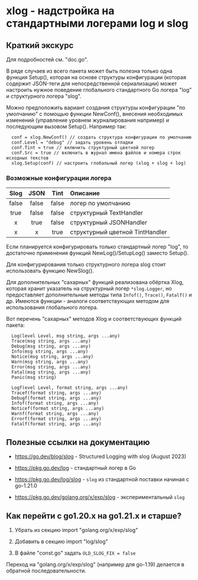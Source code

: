 xlog - надстройка на стандартными логерами log и slog
=====================================================

## Краткий экскурс

Для подробностей см. "doc.go".

В ряде случаев из всего пакета может быть полезна только одна функция Setup(),
которая на основе структуры конфигурации (которая содержит JSON-теги для
непосредственной сериализации) может настроить нужное поведение глобального
стандартного Go логера "log" и структурного логера "slog".

Можно предположить вариант создания структуры конфигурации "по умолчанию"
с помощью функции NewConf(), внесения необходимых изменений (управление
уровнем журналирования например) и последующим вызовом Setup().
Например так:
```
  conf = xlog.NewConf() // создать структура конфигурации по умолчанию
  conf.Level = "debug" // задать уровень отладки
  conf.Tint = true // включить структурный цветной логер
  conf.Src = true // включить в журнал имена файлов и номера строк исходных текстов
  xlog.Setup(conf) // настроить глобальный логер (xlog + slog + log)
```

### Возможные конфигурации логера
| Slog  | JSON  | Tint  | Описание                        |
|:-----:|:-----:|:-----:|:--------------------------------|
| false | false | false | логер по умолчанию              |
| true  | false | false | структурный TextHandler         |
| x     | true  | false | структурный JSONHandler         |
| x     | x     | true  | структурный цветной TintHandler |

Если планируется конфигурировать только стандартный логер "log", то достаточно
применения функций NewLog()/SetupLog() заместо Setup().

Для конфигурирования только структурного логера slog стоит использовать
функцию NewSlog().

Для дополнительных "сахарных" функций реализована обёртка Xlog, которая хранит
указатель на структурный логер `*slog.Logger`, но предоставляет дополнительные
методы типа `Infof()`, `Trace()`, `Fatalf()` и др. Имеются функции - аналоги
соответствующих методом для использования глобального логера.

Вот перечень "сахарных" методов Xlog и соответствующих функций пакета:
```
  Log(level Level, msg string, args ...any)
  Trace(msg string, args ...any)
  Debug(msg string, args ...any)
  Info(msg string, args ...any)
  Notice(msg string, args ...any)
  Warn(msg string, args ...any)
  Error(msg string, args ...any)
  Fatal(msg string, args ...any)
  Panic(msg string)

  Logf(evel Level, format string, args ...any)
  Tracef(format string, args ...any)
  Debugf(format string, args ...any)
  Infof(format string, args ...any)
  Noticef(format string, args ...any)
  Warnf(format string, args ...any)
  Errorf(format string, args ...any)
  Fatalf(format string, args ...any)
```

## Полезные ссылки на документацию

* https://go.dev/blog/slog - Structured Logging with slog (August 2023)

* https://pkg.go.dev/log - стандартный логер в Go

* https://pkg.go.dev/log/slog - `slog` из стандартной поставки начиная с go-1.21.0

* https://pkg.go.dev/golang.org/x/exp/slog - экспериментальный `slog`

## Как перейти с go1.20.x на go1.21.x и старше?

1. Убрать из секцию import "golang.org/x/exp/slog"

2. Добавить в секцию import "log/slog"

3. В файле "const.go" задать `OLD_SLOG_FIX = false`

Переход на "golang.org/x/exp/slog" (например для go-1.19) делается в обратной
последовательности.
